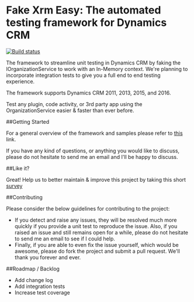 Fake Xrm Easy: The automated testing framework for Dynamics CRM
===============================================================

[![Build status](https://ci.appveyor.com/api/projects/status/2g8yc8jg817746du?svg=true)](https://ci.appveyor.com/project/Jordi/fake-xrm-easy)

The framework to streamline unit testing in Dynamics CRM by faking the IOrganizationService to work with an In-Memory context. We're planning to incorporate integration tests to give you a full end to end testing experience.

The framework supports Dynamics CRM 2011, 2013, 2015, and 2016.

Test any plugin, code activity, or 3rd party app using the OrganizationService easier & faster than ever before.

##Getting Started

For a general overview of the framework and samples please refer to [this](http://dynamicsvalue.com/get-started/overview) link. 

If you have any kind of questions, or anything you would like to discuss, please do not hesitate to send me an email and I'll be happy to discuss.

##Like it?

Great! Help us to better maintain & improve this project by taking this short [survey](https://es.surveymonkey.com/r/TK8PXLK)

##Contributing

Please consider the below guidelines for contributing to the project:

* If you detect and raise any issues, they will be resolved much more quickly if you provide a unit test to reproduce the issue. Also, if you raised an issue and still remains open for a while, please do not hesitate to send me an email to see if I could help. 
* Finally, if you are able to even fix the issue yourself, which would be awesome, please do fork the project and submit a pull request. We'll thank you forever and ever. 


##Roadmap / Backlog

*  Add change log
*  Add integration tests
*  Increase test coverage
  
